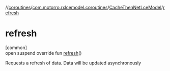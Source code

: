 //[coroutines](../../../index.md)/[com.motorro.rxlcemodel.coroutines](../index.md)/[CacheThenNetLceModel](index.md)/[refresh](refresh.md)

# refresh

[common]\
open suspend override fun [refresh](refresh.md)()

Requests a refresh of data. Data will be updated asynchronously
